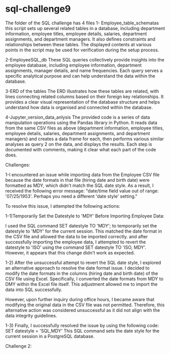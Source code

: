# sql-challenge9

The folder of the SQL challenge has 4 files 
1- Employee_table_schematas
this script sets up several related tables in a database, including department information, employee titles, employee details, salaries, department assignments, and department managers. It also defines constraints and relationships between these tables. The displayed contents at various points in the script may be used for verification during the setup process.

2-EmployeeSQL_db
These SQL queries collectively provide insights into the employee database, including employee information, department assignments, manager details, and name frequencies. Each query serves a specific analytical purpose and can help understand the data within the database.

3-ERD of the tables
The ERD illustrates how these tables are related, with lines connecting related columns based on their foreign key relationships. It provides a clear visual representation of the database structure and helps understand how data is organised and connected within the database.

4-Jupyter_version_data_anlysis
The provided code is a series of data manipulation operations using the Pandas library in Python. It reads data from the same CSV files as above (department information, employee titles, employee details, salaries, department assignments, and department managers) and creates a data frame for each, then performs various similar analyses as query 2 on the data, and displays the results. Each step is documented with comments, making it clear what each part of the code does.



Challenges:

1-I encountered an issue while importing data from the Employee CSV file because the date formats in that file (hiring date and birth date) were formatted as MDY, which didn't match the SQL date style. As a result, I received the following error message: "date/time field value out of range: '07/25/1953'. Perhaps you need a different 'date style' setting."

To resolve this issue, I attempted the following actions:

1-1)Temporarily Set the Datestyle to 'MDY' Before Importing Employee Data:

I used the SQL command SET datestyle TO 'MDY'; to temporarily set the datestyle to 'MDY' for the current session. This matched the date format in the CSV file and allowed the data to be imported correctly. and after successfully importing the employee data, I attempted to revert the datestyle to 'ISO' using the command SET datestyle TO 'ISO, MDY'. However, it appears that this change didn't work as expected.

1-2) After the unsuccessful attempt to revert the SQL date style, I explored an alternative approach to resolve the date format issue. I decided to modify the date formats in the columns (hiring date and birth date) of the CSV file using Excel. Specifically, I converted the date formats from MDY to DMY within the Excel file itself. This adjustment allowed me to import the data into SQL successfully.

However, upon further inquiry during office hours, I became aware that modifying the original data in the CSV file was not permitted. Therefore, this alternative action was considered unsuccessful as it did not align with the data integrity guidelines.

1-3) Finally, I successfully resolved the issue by using the following code:
SET datestyle = 'SQL,MDY'
This SQL command sets the date style for the current session in a PostgreSQL database.



Challenge 2:

